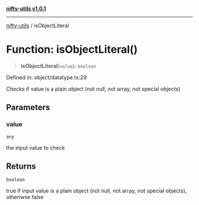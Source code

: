 [**nifty-utils v1.0.1**](../README.md)

***

[nifty-utils](../globals.md) / isObjectLiteral

# Function: isObjectLiteral()

> **isObjectLiteral**(`value`): `boolean`

Defined in: object/datatype.ts:29

Checks if value is a plain object (not null, not array, not special objects)

## Parameters

### value

`any`

the input value to check

## Returns

`boolean`

true if input value is a plain object (not null, not array, not special objects), otheriwse false
